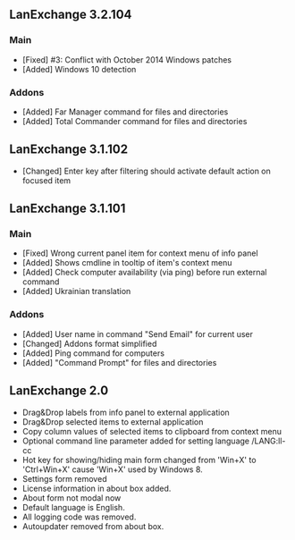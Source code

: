 ﻿## LanExchange 3.2.104

### Main

- [Fixed] #3: Conflict with October 2014 Windows patches
- [Added] Windows 10 detection

### Addons
- [Added] Far Manager command for files and directories
- [Added] Total Commander command for files and directories

## LanExchange 3.1.102
- [Changed] Enter key after filtering should activate default action on focused item

## LanExchange 3.1.101

### Main
- [Fixed] Wrong current panel item for context menu of info panel
- [Added] Shows cmdline in tooltip of item's context menu
- [Added] Check computer availability (via ping) before run external command
- [Added] Ukrainian translation

### Addons
- [Added] User name in command "Send Email" for current user
- [Changed] Addons format simplified
- [Added] Ping command for computers
- [Added] "Command Prompt" for files and directories


## LanExchange 2.0
- Drag&Drop labels from info panel to external application
- Drag&Drop selected items to external application
- Copy column values of selected items to clipboard from context menu
- Optional command line parameter added for setting language /LANG:ll-cc
- Hot key for showing/hiding main form changed from 'Win+X' to 'Ctrl+Win+X' cause 'Win+X' used by Windows 8.
- Settings form removed
- License information in about box added.
- About form not modal now
- Default language is English.
- All logging code was removed.
- Autoupdater removed from about box.
